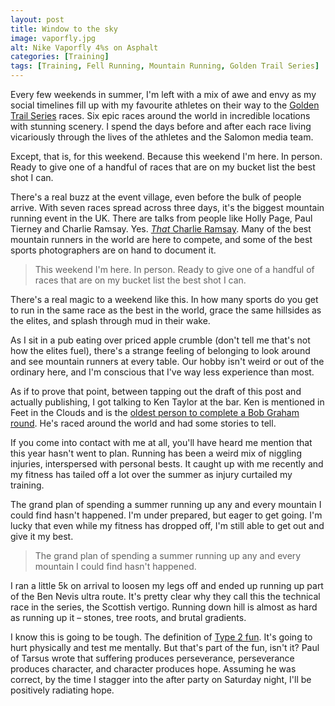 ```yaml
---
layout: post
title: Window to the sky
image: vaporfly.jpg
alt: Nike Vaporfly 4%s on Asphalt
categories: [Training]
tags: [Training, Fell Running, Mountain Running, Golden Trail Series]
---
```


Every few weekends in summer, I'm left with a mix of awe and envy as my social timelines fill up with my favourite athletes on their way to the [Golden Trail Series](https://www.instagram.com/goldentrailseries/) races. Six epic races around the world in incredible locations with stunning scenery. I spend the days before and after each race living vicariously through the lives of the athletes and the Salomon media team.

Except, that is, for this weekend. Because this weekend I'm here. In person. Ready to give one of a handful of races that are on my bucket list the best shot I can. 

There's a real buzz at the event village, even before the bulk of people arrive. With seven races spread across three days, it's the biggest mountain running event in the UK. There are talks from people like Holly Page, Paul Tierney and Charlie Ramsay. Yes. [*That* Charlie Ramsay](https://en.wikipedia.org/wiki/Ramsay_Round). Many of the best mountain runners in the world are here to compete, and some of the best sports photographers are on hand to document it.

>This weekend I'm here. In person. Ready to give one of a handful of races that are on my bucket list the best shot I can. 

There's a real magic to a weekend like this. In how many sports do you get to run in the same race as the best in the world, grace the same hillsides as the elites, and splash through mud in their wake.

As I sit in a pub eating over priced apple crumble (don't tell me that's not how the elites fuel), there's a strange feeling of belonging to look around and see mountain runners at every table. Our hobby isn't weird or out of the ordinary here, and I'm conscious that I've way less experience than most.

As if to prove that point, between tapping out the draft of this post and actually publishing, I got talking to Ken Taylor at the bar. Ken is mentioned in Feet in the Clouds and is the [oldest person to complete a Bob Graham round](https://www.thewestmorlandgazette.co.uk/sport/16350444.ken-becomes-oldest-to-complete-bob-graham-round/). He's raced around the world and had some stories to tell.

If you come into contact with me at all, you'll have heard me mention that this year hasn't went to plan. Running has been a weird mix of niggling injuries, interspersed with personal bests. It caught up with me recently and my fitness has tailed off a lot over the summer as injury curtailed my training.

The grand plan of spending a summer running up any and every mountain I could find hasn't happened. I'm under prepared, but eager to get going. I'm lucky that even while my fitness has dropped off, I'm still able to get out and give it my best.

>The grand plan of spending a summer running up any and every mountain I could find hasn't happened.

I ran a little 5k on arrival to loosen my legs off and ended up running up part of the Ben Nevis ultra route. It's pretty clear why they call this the technical race in the series, the Scottish vertigo. Running down hill is almost as hard as running up it – stones, tree roots, and brutal gradients.

I know this is going to be tough. The definition of [Type 2 fun](https://www.rei.com/blog/climb/fun-scale). It's going to hurt physically and test me mentally. But that's part of the fun, isn't it? Paul of Tarsus wrote that suffering produces perseverance, perseverance produces character, and character produces hope. Assuming he was correct, by the time I stagger into the after party on Saturday night, I'll be positively radiating hope.
